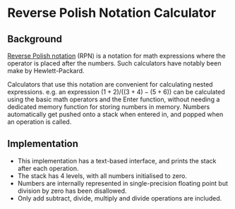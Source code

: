 # Reverse Polish Notation Calculator
## Background
[Reverse Polish notation](https://en.wikipedia.org/wiki/Reverse_Polish_notation) (RPN) is a notation for math expressions where the operator is placed after the numbers. Such calculators have notably been make by Hewlett-Packard.

Calculators that use this notation are convenient for calculating nested expressions. e.g. an expression $(1 + 2) / ((3 + 4) - (5 + 6))$ can be calculated using the basic math operators and the Enter function, without needing a dedicated memory function for storing numbers in memory. Numbers automatically get pushed onto a stack when entered in, and popped when an operation is called.

## Implementation
- This implementation has a text-based interface, and prints the stack after each operation.
- The stack has 4 levels, with all numbers initialised to zero.
- Numbers are internally represented in single-precision floating point but division by zero has been disallowed.
- Only add subtract, divide, multiply and divide operations are included.

